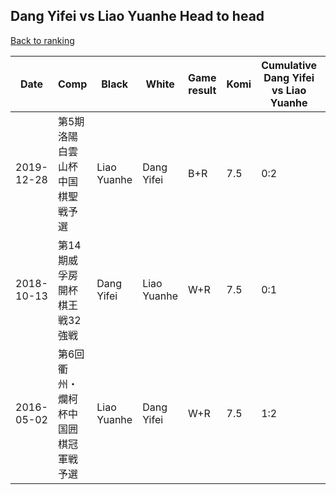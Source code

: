 ## Dang Yifei vs Liao Yuanhe Head to head

[Back to ranking](../../index.md)




| **Date** | **Comp** | **Black** | **White** | **Game result** | **Komi** | **Cumulative Dang Yifei vs Liao Yuanhe** | **Dang Yifei streak** | **Liao Yuanhe streak** | 
| --- | --- | --- | --- | --- | --- | --- | --- | --- |
| 2019-12-28 | 第5期洛陽白雲山杯中国棋聖戦予選 | Liao Yuanhe | Dang Yifei | B+R | 7.5 | 0:2 | 0 | 2 | 
| 2018-10-13 | 第14期威孚房開杯棋王戦32強戦 | Dang Yifei | Liao Yuanhe | W+R | 7.5 | 0:1 | 0 | 1 | 
| 2016-05-02 | 第6回衢州・爛柯杯中国囲棋冠軍戦予選 | Liao Yuanhe | Dang Yifei | W+R | 7.5 | 1:2 | 1 | 0 |




